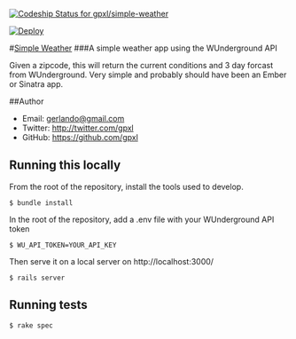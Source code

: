 [ ![Codeship Status for gpxl/simple-weather](https://codeship.com/projects/b372c4a0-7a7c-0133-33b8-22676f811343/status?branch=master)](https://codeship.com/projects/119146)

[![Deploy](https://www.herokucdn.com/deploy/button.svg)](https://heroku.com/deploy)

#[Simple Weather](https://simp-weather.herokuapp.com)
###A simple weather app using the WUnderground API

Given a zipcode, this will return the current conditions and 3 day forcast from WUnderground. Very simple and probably should have been an Ember or Sinatra app.

##Author
- Email: gerlando@gmail.com
- Twitter: http://twitter.com/gpxl
- GitHub: https://github.com/gpxl

## Running this locally

From the root of the repository, install the tools used to develop.

    $ bundle install

In the root of the repository, add a .env file with your WUnderground API token

    $ WU_API_TOKEN=YOUR_API_KEY

Then serve it on a local server on http://localhost:3000/

    $ rails server

## Running tests

    $ rake spec
